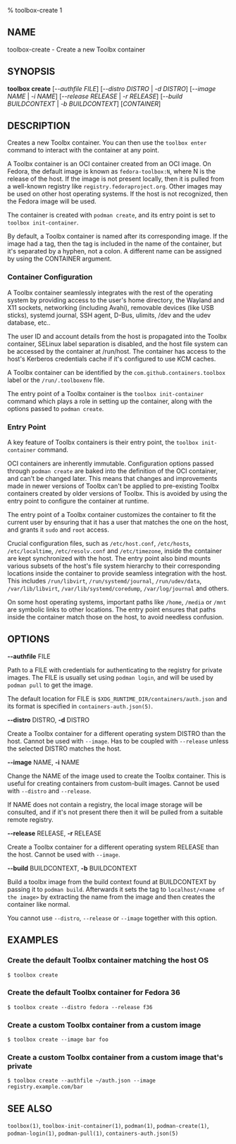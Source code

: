 % toolbox-create 1

## NAME
toolbox\-create - Create a new Toolbx container

## SYNOPSIS
**toolbox create** [*--authfile FILE*]
               [*--distro DISTRO* | *-d DISTRO*]
               [*--image NAME* | *-i NAME*]
               [*--release RELEASE* | *-r RELEASE*]
               [*--build BUILDCONTEXT* | *-b BUILDCONTEXT*]
               [*CONTAINER*]

## DESCRIPTION

Creates a new Toolbx container. You can then use the `toolbox enter` command
to interact with the container at any point.

A Toolbx container is an OCI container created from an OCI image. On Fedora,
the default image is known as `fedora-toolbox:N`, where N is the release of
the host. If the image is not present locally, then it is pulled from a
well-known registry like `registry.fedoraproject.org`. Other images may be
used on other host operating systems. If the host is not recognized, then the
Fedora image will be used.

The container is created with `podman create`, and its entry point is set to
`toolbox init-container`.

By default, a Toolbx container is named after its corresponding image. If the
image had a tag, then the tag is included in the name of the container, but
it's separated by a hyphen, not a colon. A different name can be assigned by
using the CONTAINER argument.

### Container Configuration

A Toolbx container seamlessly integrates with the rest of the operating
system by providing access to the user's home directory, the Wayland and X11
sockets, networking (including Avahi), removable devices (like USB sticks),
systemd journal, SSH agent, D-Bus, ulimits, /dev and the udev database, etc..

The user ID and account details from the host is propagated into the Toolbx
container, SELinux label separation is disabled, and the host file system can
be accessed by the container at /run/host. The container has access to the
host's Kerberos credentials cache if it's configured to use KCM caches.

A Toolbx container can be identified by the `com.github.containers.toolbox`
label or the `/run/.toolboxenv` file.

The entry point of a Toolbx container is the `toolbox init-container` command
which plays a role in setting up the container, along with the options passed
to `podman create`.

### Entry Point

A key feature of Toolbx containers is their entry point, the `toolbox
init-container` command.

OCI containers are inherently immutable. Configuration options passed through
`podman create` are baked into the definition of the OCI container, and can't
be changed later. This means that changes and improvements made in newer
versions of Toolbx can't be applied to pre-existing Toolbx containers
created by older versions of Toolbx. This is avoided by using the entry point
to configure the container at runtime.

The entry point of a Toolbx container customizes the container to fit the
current user by ensuring that it has a user that matches the one on the host,
and grants it `sudo` and `root` access.

Crucial configuration files, such as `/etc/host.conf`, `/etc/hosts`,
`/etc/localtime`, `/etc/resolv.conf` and `/etc/timezone`, inside the container
are kept synchronized with the host. The entry point also bind mounts various
subsets of the host's file system hierarchy to their corresponding locations
inside the container to provide seamless integration with the host. This
includes `/run/libvirt`, `/run/systemd/journal`, `/run/udev/data`,
`/var/lib/libvirt`, `/var/lib/systemd/coredump`, `/var/log/journal` and others.

On some host operating systems, important paths like `/home`, `/media` or
`/mnt` are symbolic links to other locations. The entry point ensures that
paths inside the container match those on the host, to avoid needless
confusion.

## OPTIONS ##

**--authfile** FILE

Path to a FILE with credentials for authenticating to the registry for private
images. The FILE is usually set using `podman login`, and will be used by
`podman pull` to get the image.

The default location for FILE is `$XDG_RUNTIME_DIR/containers/auth.json` and
its format is specified in `containers-auth.json(5)`.

**--distro** DISTRO, **-d** DISTRO

Create a Toolbx container for a different operating system DISTRO than the
host. Cannot be used with `--image`. Has to be coupled with `--release` unless
the selected DISTRO matches the host.

**--image** NAME, **-i** NAME

Change the NAME of the image used to create the Toolbx container. This is
useful for creating containers from custom-built images. Cannot be used with
`--distro` and `--release`.

If NAME does not contain a registry, the local image storage will be
consulted, and if it's not present there then it will be pulled from a suitable
remote registry.

**--release** RELEASE, **-r** RELEASE

Create a Toolbx container for a different operating system RELEASE than the
host. Cannot be used with `--image`.

**--build** BUILDCONTEXT, **-b** BUILDCONTEXT

Build a toolbx image from the build context found at BUILDCONTEXT by passing it
to `podman build`. Afterwards it sets the tag to `localhost/<name of the image>`
by extracting the name from the image and then creates the container like normal.

You cannot use `--distro`, `--release` or `--image` together with this option.

## EXAMPLES

### Create the default Toolbx container matching the host OS

```
$ toolbox create
```

### Create the default Toolbx container for Fedora 36

```
$ toolbox create --distro fedora --release f36
```

### Create a custom Toolbx container from a custom image

```
$ toolbox create --image bar foo
```

### Create a custom Toolbx container from a custom image that's private

```
$ toolbox create --authfile ~/auth.json --image registry.example.com/bar
```

## SEE ALSO

`toolbox(1)`, `toolbox-init-container(1)`, `podman(1)`, `podman-create(1)`, `podman-login(1)`, `podman-pull(1)`, `containers-auth.json(5)`

